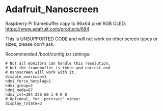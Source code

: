 # Adafruit_Nanoscreen
Raspberry Pi framebuffer copy to 96x64 pixel RGB OLED:
https://www.adafruit.com/products/684

This is UNSUPPORTED CODE and will not work on other screen types or sizes, please don't ask.

Recommended /boot/config.txt settings:

    # Not all monitors can handle this resolution,
    # but the framebuffer is there and correct and
    # nanoscreen will work with it.
    disable_overscan=1
    hdmi_force_hotplug=1
    hdmi_group=2
    hdmi_mode=87
    hdmi_cvt=384 256 60 1 0 0 0
    # Optional, for 'portrait' video:
    display_rotate=3
